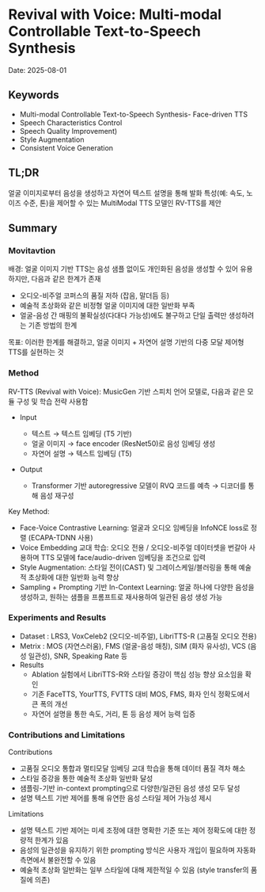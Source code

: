 # Revival with Voice: Multi-modal Controllable Text-to-Speech Synthesis
Date: 2025-08-01

## Keywords
- Multi-modal Controllable Text-to-Speech Synthesis- Face-driven TTS
- Speech Characteristics Control
- Speech Quality Improvement)
- Style Augmentation
- Consistent Voice Generation

## TL;DR
얼굴 이미지로부터 음성을 생성하고 자연어 텍스트 설명을 통해 발화 특성(예: 속도, 노이즈 수준, 톤)을 제어할 수 있는 MultiModal TTS 모델인 RV-TTS를 제안

## Summary
### Movitavtion
배경: 얼굴 이미지 기반 TTS는 음성 샘플 없이도 개인화된 음성을 생성할 수 있어 유용하지만, 다음과 같은 한계가 존재
- 오디오-비주얼 코퍼스의 품질 저하 (잡음, 말더듬 등)
- 예술적 초상화와 같은 비정형 얼굴 이미지에 대한 일반화 부족 
- 얼굴-음성 간 매핑의 불확실성(다대다 가능성)에도 불구하고 단일 출력만 생성하려는 기존 방법의 한계

목표: 이러한 한계를 해결하고, 얼굴 이미지 + 자연어 설명 기반의 다중 모달 제어형 TTS를 실현하는 것

### Method
RV-TTS (Revival with Voice): MusicGen 기반 스피치 언어 모델로, 다음과 같은 모듈 구성 및 학습 전략 사용함
- Input 
  - 텍스트 → 텍스트 임베딩 (T5 기반)
  - 얼굴 이미지 → face encoder (ResNet50)로 음성 임베딩 생성 
  - 자연어 설명 → 텍스트 임베딩 (T5)

- Output 
  - Transformer 기반 autoregressive 모델이 RVQ 코드를 예측 → 디코더를 통해 음성 재구성

Key Method:
- Face-Voice Contrastive Learning: 얼굴과 오디오 임베딩을 InfoNCE loss로 정렬 (ECAPA-TDNN 사용)
- Voice Embedding 교대 학습: 오디오 전용 / 오디오-비주얼 데이터셋을 번갈아 사용하며 TTS 모델에 face/audio-driven 임베딩을 조건으로 입력 
- Style Augmentation: 스타일 전이(CAST) 및 그레이스케일/블러링을 통해 예술적 초상화에 대한 일반화 능력 향상
- Sampling + Prompting 기반 In-Context Learning: 얼굴 하나에 다양한 음성을 생성하고, 원하는 샘플을 프롬프트로 재사용하여 일관된 음성 생성 가능

### Experiments and Results
- Dataset : LRS3, VoxCeleb2 (오디오-비주얼), LibriTTS-R (고품질 오디오 전용)
- Metrix : MOS (자연스러움), FMS (얼굴-음성 매칭), SIM (화자 유사성), VCS (음성 일관성), SNR, Speaking Rate 등
- Results 
  - Ablation 실험에서 LibriTTS-R와 스타일 증강이 핵심 성능 향상 요소임을 확인 
  - 기존 FaceTTS, YourTTS, FVTTS 대비 MOS, FMS, 화자 인식 정확도에서 큰 폭의 개선 
  - 자연어 설명을 통한 속도, 거리, 톤 등 음성 제어 능력 입증

### Contributions and Limitations
Contributions
- 고품질 오디오 통합과 멀티모달 임베딩 교대 학습을 통해 데이터 품질 격차 해소
- 스타일 증강을 통한 예술적 초상화 일반화 달성
- 샘플링-기반 in-context prompting으로 다양한/일관된 음성 생성 모두 달성
- 설명 텍스트 기반 제어를 통해 유연한 음성 스타일 제어 가능성 제시

Limitations
- 설명 텍스트 기반 제어는 미세 조정에 대한 명확한 기준 또는 제어 정확도에 대한 정량적 한계가 있음
- 음성의 일관성을 유지하기 위한 prompting 방식은 사용자 개입이 필요하며 자동화 측면에서 불완전할 수 있음
- 예술적 초상화 일반화는 일부 스타일에 대해 제한적일 수 있음 (style transfer의 품질에 의존)

